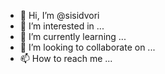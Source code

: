 - 👋 Hi, I’m @sisidvori
- 👀 I’m interested in ...
- 🌱 I’m currently learning ...
- 💞️ I’m looking to collaborate on ...
- 📫 How to reach me ...

<!---
sisidvori/sisidvori is a ✨ special ✨ repository because its `README.md` (this file) appears on your GitHub profile.
You can click the Preview link to take a look at your changes.
--->
